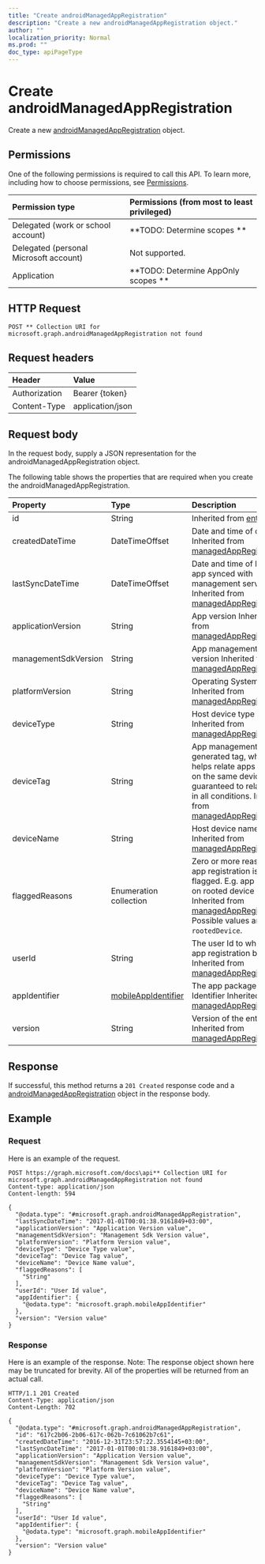 ```yaml
---
title: "Create androidManagedAppRegistration"
description: "Create a new androidManagedAppRegistration object."
author: ""
localization_priority: Normal
ms.prod: ""
doc_type: apiPageType
---
```


# Create androidManagedAppRegistration

Create a new [androidManagedAppRegistration](../resources/androidmanagedappregistration.md) object.

## Permissions
One of the following permissions is required to call this API. To learn more, including how to choose permissions, see [Permissions](/concepts/permissions-reference.md).

|Permission type|Permissions (from most to least privileged)|
|:---|:---|
|Delegated (work or school account)|**TODO: Determine scopes **|
|Delegated (personal Microsoft account)|Not supported.|
|Application|**TODO: Determine AppOnly scopes **|

## HTTP Request
<!-- {
  "blockType": "ignored"
}
-->
``` http
POST ** Collection URI for microsoft.graph.androidManagedAppRegistration not found
```

## Request headers
|Header|Value|
|:---|:---|
|Authorization|Bearer {token}|
|Content-Type|application/json|

## Request body
In the request body, supply a JSON representation for the androidManagedAppRegistration object.

The following table shows the properties that are required when you create the androidManagedAppRegistration.

|Property|Type|Description|
|:---|:---|:---|
|id|String| Inherited from [entity](../resources/entity.md)|
|createdDateTime|DateTimeOffset|Date and time of creation Inherited from [managedAppRegistration](../resources/managedAppRegistration.md)|
|lastSyncDateTime|DateTimeOffset|Date and time of last the app synced with management service. Inherited from [managedAppRegistration](../resources/managedAppRegistration.md)|
|applicationVersion|String|App version Inherited from [managedAppRegistration](../resources/managedAppRegistration.md)|
|managementSdkVersion|String|App management SDK version Inherited from [managedAppRegistration](../resources/managedAppRegistration.md)|
|platformVersion|String|Operating System version Inherited from [managedAppRegistration](../resources/managedAppRegistration.md)|
|deviceType|String|Host device type Inherited from [managedAppRegistration](../resources/managedAppRegistration.md)|
|deviceTag|String|App management SDK generated tag, which helps relate apps hosted on the same device. Not guaranteed to relate apps in all conditions. Inherited from [managedAppRegistration](../resources/managedAppRegistration.md)|
|deviceName|String|Host device name Inherited from [managedAppRegistration](../resources/managedAppRegistration.md)|
|flaggedReasons|Enumeration collection|Zero or more reasons an app registration is flagged. E.g. app running on rooted device Inherited from [managedAppRegistration](../resources/managedAppRegistration.md). Possible values are: `none`, `rootedDevice`.|
|userId|String|The user Id to who this app registration belongs. Inherited from [managedAppRegistration](../resources/managedAppRegistration.md)|
|appIdentifier|[mobileAppIdentifier](../resources/mobileAppIdentifier.md)|The app package Identifier Inherited from [managedAppRegistration](../resources/managedAppRegistration.md)|
|version|String|Version of the entity. Inherited from [managedAppRegistration](../resources/managedAppRegistration.md)|



## Response
If successful, this method returns a `201 Created` response code and a [androidManagedAppRegistration](../resources/androidmanagedappregistration.md) object in the response body.

## Example

### Request
Here is an example of the request.
<!-- {
  "blockType": "request",
  "name": "create_androidmanagedappregistration_from_"
}
-->
``` http
POST https://graph.microsoft.com/docs\api** Collection URI for microsoft.graph.androidManagedAppRegistration not found
Content-type: application/json
Content-length: 594

{
  "@odata.type": "#microsoft.graph.androidManagedAppRegistration",
  "lastSyncDateTime": "2017-01-01T00:01:38.9161849+03:00",
  "applicationVersion": "Application Version value",
  "managementSdkVersion": "Management Sdk Version value",
  "platformVersion": "Platform Version value",
  "deviceType": "Device Type value",
  "deviceTag": "Device Tag value",
  "deviceName": "Device Name value",
  "flaggedReasons": [
    "String"
  ],
  "userId": "User Id value",
  "appIdentifier": {
    "@odata.type": "microsoft.graph.mobileAppIdentifier"
  },
  "version": "Version value"
}
```

### Response
Here is an example of the response. Note: The response object shown here may be truncated for brevity. All of the properties will be returned from an actual call.
<!-- {
  "blockType": "response",
  "truncated": true,
  "@odata.type": "microsoft.graph.androidmanagedappregistration"
}
-->
``` http
HTTP/1.1 201 Created
Content-Type: application/json
Content-Length: 702

{
  "@odata.type": "#microsoft.graph.androidManagedAppRegistration",
  "id": "617c2b06-2b06-617c-062b-7c61062b7c61",
  "createdDateTime": "2016-12-31T23:57:22.3554145+03:00",
  "lastSyncDateTime": "2017-01-01T00:01:38.9161849+03:00",
  "applicationVersion": "Application Version value",
  "managementSdkVersion": "Management Sdk Version value",
  "platformVersion": "Platform Version value",
  "deviceType": "Device Type value",
  "deviceTag": "Device Tag value",
  "deviceName": "Device Name value",
  "flaggedReasons": [
    "String"
  ],
  "userId": "User Id value",
  "appIdentifier": {
    "@odata.type": "microsoft.graph.mobileAppIdentifier"
  },
  "version": "Version value"
}
```


